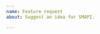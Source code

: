```yaml
---
name: Feature request
about: Suggest an idea for SMAPI.

---
```


<!--

GitHub issues are only used for development tasks. Please don't submit feature requests here!
Instead, see https://smapi.io/community to discuss SMAPI.

-->
